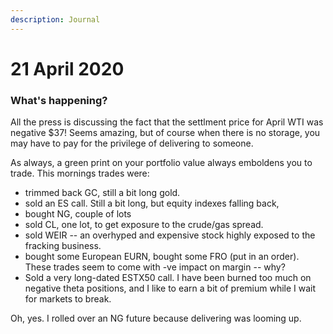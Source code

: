 ```yaml
---
description: Journal
---
```


# 21 April 2020

### What's happening?

All the press is discussing the fact that the settlment price for April WTI was negative $37! Seems amazing, but of course when there is no storage, you may have to pay for the privilege of delivering to someone.

As always, a green print on your portfolio value always emboldens you to trade. This mornings trades were:

* trimmed back GC, still a bit long gold.
* sold an ES call. Still a bit long, but equity indexes falling back,
* bought NG, couple of lots
* sold CL, one lot, to get exposure to the crude/gas spread. 
* sold WEIR -- an overhyped and expensive stock highly exposed to the fracking business.
* bought some European EURN, bought some FRO \(put in an order\). These trades seem to come with -ve impact on margin -- why?
* Sold a very long-dated ESTX50 call. I have been burned too much on negative theta positions, and I like to earn a bit of premium while I wait for markets to break.

Oh, yes. I rolled over an NG future because delivering was looming up.







